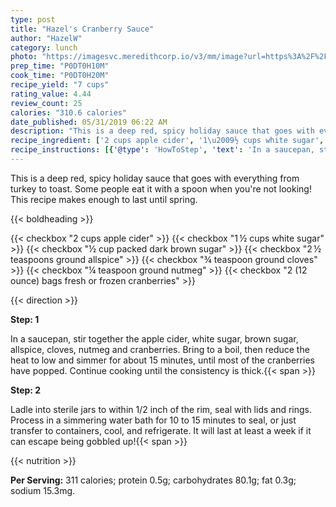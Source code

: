 ```yaml
---
type: post
title: "Hazel's Cranberry Sauce"
author: "HazelW"
category: lunch
photo: "https://imagesvc.meredithcorp.io/v3/mm/image?url=https%3A%2F%2Fimages.media-allrecipes.com%2Fuserphotos%2F28880.jpg"
prep_time: "P0DT0H10M"
cook_time: "P0DT0H20M"
recipe_yield: "7 cups"
rating_value: 4.44
review_count: 25
calories: "310.6 calories"
date_published: 05/31/2019 06:22 AM
description: "This is a deep red, spicy holiday sauce that goes with everything from turkey to toast. Some people eat it with a spoon when you're not looking! This recipe makes enough to last until spring."
recipe_ingredient: ['2 cups apple cider', '1\u2009½ cups white sugar', '½ cup packed dark brown sugar', '2\u2009½ teaspoons ground allspice', '¾ teaspoon ground cloves', '¼ teaspoon ground nutmeg', '2 (12 ounce) bags fresh or frozen cranberries']
recipe_instructions: [{'@type': 'HowToStep', 'text': 'In a saucepan, stir together the apple cider, white sugar, brown sugar, allspice, cloves, nutmeg and cranberries. Bring to a boil, then reduce the heat to low and simmer for about 15 minutes, until most of the cranberries have popped. Continue cooking until the consistency is thick.\n'}, {'@type': 'HowToStep', 'text': 'Ladle into sterile jars to within 1/2 inch of the rim, seal with lids and rings. Process in a simmering water bath for 10 to 15 minutes to seal, or just transfer to  containers, cool, and refrigerate. It will last at least a week if it can escape being gobbled up!\n'}]
---
```


This is a deep red, spicy holiday sauce that goes with everything from turkey to toast. Some people eat it with a spoon when you're not looking! This recipe makes enough to last until spring. 

{{< boldheading >}}

{{< checkbox "2 cups apple cider" >}}
{{< checkbox "1 ½ cups white sugar" >}}
{{< checkbox "½ cup packed dark brown sugar" >}}
{{< checkbox "2 ½ teaspoons ground allspice" >}}
{{< checkbox "¾ teaspoon ground cloves" >}}
{{< checkbox "¼ teaspoon ground nutmeg" >}}
{{< checkbox "2 (12 ounce) bags fresh or frozen cranberries" >}}


{{< direction >}}

**Step: 1**

In a saucepan, stir together the apple cider, white sugar, brown sugar, allspice, cloves, nutmeg and cranberries. Bring to a boil, then reduce the heat to low and simmer for about 15 minutes, until most of the cranberries have popped. Continue cooking until the consistency is thick.{{< span >}}

**Step: 2**

Ladle into sterile jars to within 1/2 inch of the rim, seal with lids and rings. Process in a simmering water bath for 10 to 15 minutes to seal, or just transfer to  containers, cool, and refrigerate. It will last at least a week if it can escape being gobbled up!{{< span >}}

{{< nutrition >}}

**Per Serving:** 311 calories; protein 0.5g; carbohydrates 80.1g; fat 0.3g; sodium 15.3mg.